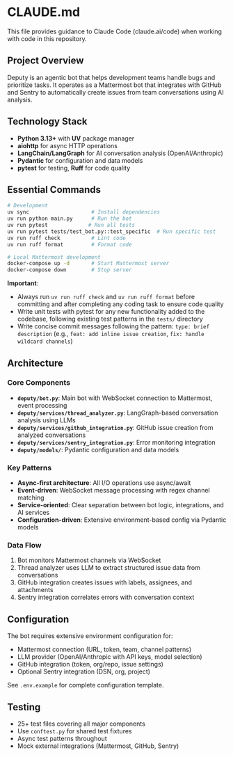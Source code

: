# CLAUDE.md

This file provides guidance to Claude Code (claude.ai/code) when working with code in this repository.

## Project Overview

Deputy is an agentic bot that helps development teams handle bugs and prioritize tasks. It operates as a Mattermost bot that integrates with GitHub and Sentry to automatically create issues from team conversations using AI analysis.

## Technology Stack

- **Python 3.13+** with **UV** package manager
- **aiohttp** for async HTTP operations
- **LangChain/LangGraph** for AI conversation analysis (OpenAI/Anthropic)
- **Pydantic** for configuration and data models
- **pytest** for testing, **Ruff** for code quality

## Essential Commands

```bash
# Development
uv sync                    # Install dependencies
uv run python main.py      # Run the bot
uv run pytest             # Run all tests
uv run pytest tests/test_bot.py::test_specific  # Run specific test
uv run ruff check          # Lint code
uv run ruff format         # Format code

# Local Mattermost development
docker-compose up -d       # Start Mattermost server
docker-compose down        # Stop server
```

**Important**: 
- Always run `uv run ruff check` and `uv run ruff format` before committing and after completing any coding task to ensure code quality
- Write unit tests with pytest for any new functionality added to the codebase, following existing test patterns in the `tests/` directory
- Write concise commit messages following the pattern: `type: brief description` (e.g., `feat: add inline issue creation`, `fix: handle wildcard channels`)

## Architecture

### Core Components
- **`deputy/bot.py`**: Main bot with WebSocket connection to Mattermost, event processing
- **`deputy/services/thread_analyzer.py`**: LangGraph-based conversation analysis using LLMs
- **`deputy/services/github_integration.py`**: GitHub issue creation from analyzed conversations
- **`deputy/services/sentry_integration.py`**: Error monitoring integration
- **`deputy/models/`**: Pydantic configuration and data models

### Key Patterns
- **Async-first architecture**: All I/O operations use async/await
- **Event-driven**: WebSocket message processing with regex channel matching
- **Service-oriented**: Clear separation between bot logic, integrations, and AI services
- **Configuration-driven**: Extensive environment-based config via Pydantic models

### Data Flow
1. Bot monitors Mattermost channels via WebSocket
2. Thread analyzer uses LLM to extract structured issue data from conversations
3. GitHub integration creates issues with labels, assignees, and attachments
4. Sentry integration correlates errors with conversation context

## Configuration

The bot requires extensive environment configuration for:
- Mattermost connection (URL, token, team, channel patterns)
- LLM provider (OpenAI/Anthropic with API keys, model selection)
- GitHub integration (token, org/repo, issue settings)
- Optional Sentry integration (DSN, org, project)

See `.env.example` for complete configuration template.

## Testing

- 25+ test files covering all major components
- Use `conftest.py` for shared test fixtures
- Async test patterns throughout
- Mock external integrations (Mattermost, GitHub, Sentry)